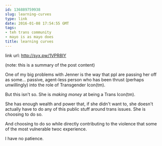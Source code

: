 ```yaml
---
id: 136889759938
slug: learning-curves
type: link
date: 2016-01-08 17:54:55 GMT
tags:
- teh trans community
- mayo is as mayo does
title: learning curves
---
```

link url: http://syx.pw/1VPR8IY

(note: this is a summary of the post content)

One of my big problems with Jenner is the way that ppl are passing her off as some... passive, agent-less person who has been thrust (perhaps unwillingly) into the role of Transgender Icon(tm).

But this isn't so. She is *making money* at being a Trans Icon(tm).

She has enough wealth and power that, if she didn't want to, she doesn't actually have to do any of this public stuff around trans issues. She is choosing to do so. 

And choosing to do so while directly contributing to the violence that some of the most vulnerable twoc experience.

I have no patience.